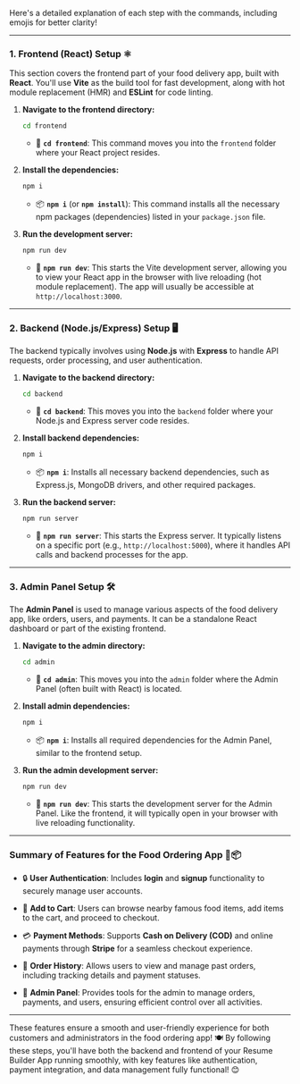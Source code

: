 Here's a detailed explanation of each step with the commands, including emojis for better clarity!

---

### 1. **Frontend (React) Setup** ⚛️

This section covers the frontend part of your food delivery app, built with **React**. You'll use **Vite** as the build tool for fast development, along with hot module replacement (HMR) and **ESLint** for code linting.

1. **Navigate to the frontend directory:**
   ```bash
   cd frontend
   ```
   - 📂 **`cd frontend`**: This command moves you into the `frontend` folder where your React project resides.

2. **Install the dependencies:**
   ```bash
   npm i
   ```
   - 📦 **`npm i`** (or **`npm install`**): This command installs all the necessary npm packages (dependencies) listed in your `package.json` file.

2. **Run the development server:**
   ```bash
   npm run dev
   ```
   - 🚀 **`npm run dev`**: This starts the Vite development server, allowing you to view your React app in the browser with live reloading (hot module replacement). The app will usually be accessible at `http://localhost:3000`.

---

### 2. **Backend (Node.js/Express) Setup** 🖥️

The backend typically involves using **Node.js** with **Express** to handle API requests, order processing, and user authentication.

1. **Navigate to the backend directory:**
   ```bash
   cd backend
   ```
   - 📂 **`cd backend`**: This moves you into the `backend` folder where your Node.js and Express server code resides.

2. **Install backend dependencies:**
   ```bash
   npm i
   ```
   - 📦 **`npm i`**: Installs all necessary backend dependencies, such as Express.js, MongoDB drivers, and other required packages.

3. **Run the backend server:**
   ```bash
   npm run server
   ```
   - 🔧 **`npm run server`**: This starts the Express server. It typically listens on a specific port (e.g., `http://localhost:5000`), where it handles API calls and backend processes for the app.

---

### 3. **Admin Panel Setup** 🛠️

The **Admin Panel** is used to manage various aspects of the food delivery app, like orders, users, and payments. It can be a standalone React dashboard or part of the existing frontend.

1. **Navigate to the admin directory:**
   ```bash
   cd admin
   ```
   - 📂 **`cd admin`**: This moves you into the `admin` folder where the Admin Panel (often built with React) is located.

2. **Install admin dependencies:**
   ```bash
   npm i
   ```
   - 📦 **`npm i`**: Installs all required dependencies for the Admin Panel, similar to the frontend setup.

3. **Run the admin development server:**
   ```bash
   npm run dev
   ```
   - 🚀 **`npm run dev`**: This starts the development server for the Admin Panel. Like the frontend, it will typically open in your browser with live reloading functionality.

---
### **Summary of Features for the Food Ordering App** 🍔📦

- 🔒 **User Authentication**: Includes **login** and **signup** functionality to securely manage user accounts.
  
- 🛒 **Add to Cart**: Users can browse nearby famous food items, add items to the cart, and proceed to checkout.
  
- 💳 **Payment Methods**: Supports **Cash on Delivery (COD)** and online payments through **Stripe** for a seamless checkout experience.

- 📝 **Order History**: Allows users to view and manage past orders, including tracking details and payment statuses.

- 🔧 **Admin Panel**: Provides tools for the admin to manage orders, payments, and users, ensuring efficient control over all activities.

---

These features ensure a smooth and user-friendly experience for both customers and administrators in the food ordering app! 🍽️
By following these steps, you'll have both the backend and frontend of your Resume Builder App running smoothly, with key features like authentication, payment integration, and data management fully functional! 😊







